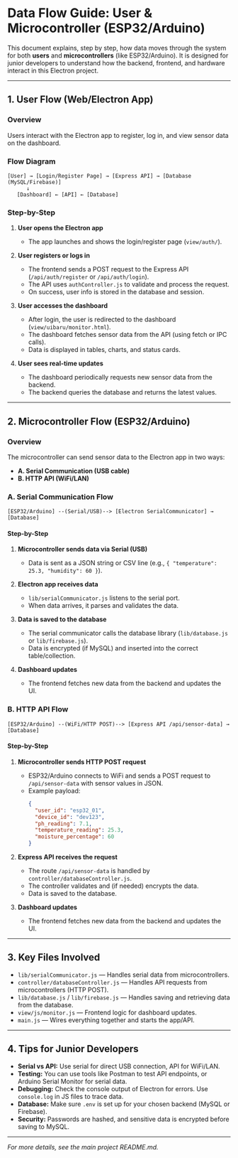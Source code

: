 # Data Flow Guide: User & Microcontroller (ESP32/Arduino)

This document explains, step by step, how data moves through the system for both **users** and **microcontrollers** (like ESP32/Arduino). It is designed for junior developers to understand how the backend, frontend, and hardware interact in this Electron project.

---

## 1. User Flow (Web/Electron App)

### Overview
Users interact with the Electron app to register, log in, and view sensor data on the dashboard.

### Flow Diagram
```
[User] → [Login/Register Page] → [Express API] → [Database (MySQL/Firebase)]
      ↓
   [Dashboard] ← [API] ← [Database]
```

### Step-by-Step
1. **User opens the Electron app**
   - The app launches and shows the login/register page (`view/auth/`).

2. **User registers or logs in**
   - The frontend sends a POST request to the Express API (`/api/auth/register` or `/api/auth/login`).
   - The API uses `authController.js` to validate and process the request.
   - On success, user info is stored in the database and session.

3. **User accesses the dashboard**
   - After login, the user is redirected to the dashboard (`view/uibaru/monitor.html`).
   - The dashboard fetches sensor data from the API (using fetch or IPC calls).
   - Data is displayed in tables, charts, and status cards.

4. **User sees real-time updates**
   - The dashboard periodically requests new sensor data from the backend.
   - The backend queries the database and returns the latest values.

---

## 2. Microcontroller Flow (ESP32/Arduino)

### Overview
The microcontroller can send sensor data to the Electron app in two ways:
- **A. Serial Communication (USB cable)**
- **B. HTTP API (WiFi/LAN)**

### A. Serial Communication Flow
```
[ESP32/Arduino] --(Serial/USB)--> [Electron SerialCommunicator] → [Database]
```

#### Step-by-Step
1. **Microcontroller sends data via Serial (USB)**
   - Data is sent as a JSON string or CSV line (e.g., `{ "temperature": 25.3, "humidity": 60 }`).

2. **Electron app receives data**
   - `lib/serialCommunicator.js` listens to the serial port.
   - When data arrives, it parses and validates the data.

3. **Data is saved to the database**
   - The serial communicator calls the database library (`lib/database.js` or `lib/firebase.js`).
   - Data is encrypted (if MySQL) and inserted into the correct table/collection.

4. **Dashboard updates**
   - The frontend fetches new data from the backend and updates the UI.

### B. HTTP API Flow
```
[ESP32/Arduino] --(WiFi/HTTP POST)--> [Express API /api/sensor-data] → [Database]
```

#### Step-by-Step
1. **Microcontroller sends HTTP POST request**
   - ESP32/Arduino connects to WiFi and sends a POST request to `/api/sensor-data` with sensor values in JSON.
   - Example payload:
     ```json
     {
       "user_id": "esp32_01",
       "device_id": "dev123",
       "ph_reading": 7.1,
       "temperature_reading": 25.3,
       "moisture_percentage": 60
     }
     ```

2. **Express API receives the request**
   - The route `/api/sensor-data` is handled by `controller/databaseController.js`.
   - The controller validates and (if needed) encrypts the data.
   - Data is saved to the database.

3. **Dashboard updates**
   - The frontend fetches new data from the backend and updates the UI.

---

## 3. Key Files Involved

- `lib/serialCommunicator.js` — Handles serial data from microcontrollers.
- `controller/databaseController.js` — Handles API requests from microcontrollers (HTTP POST).
- `lib/database.js` / `lib/firebase.js` — Handles saving and retrieving data from the database.
- `view/js/monitor.js` — Frontend logic for dashboard updates.
- `main.js` — Wires everything together and starts the app/API.

---

## 4. Tips for Junior Developers

- **Serial vs API:** Use serial for direct USB connection, API for WiFi/LAN.
- **Testing:** You can use tools like Postman to test API endpoints, or Arduino Serial Monitor for serial data.
- **Debugging:** Check the console output of Electron for errors. Use `console.log` in JS files to trace data.
- **Database:** Make sure `.env` is set up for your chosen backend (MySQL or Firebase).
- **Security:** Passwords are hashed, and sensitive data is encrypted before saving to MySQL.

---

*For more details, see the main project README.md.*
